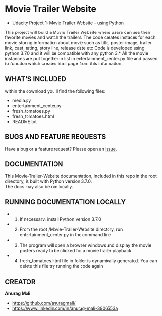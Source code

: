 # Movie Trailer Website
- Udacity Project 1:  Movie Trailer Website - using Python

This project will build a Movie Trailer Website where users can see their favorite movies and watch the trailers. 
The code creates instaces for each movie storing information about movie such as title, poster image, trailer link, cast, rating, story line, release date etc 
Code is developed using python 3.7.0 and it will be compatible with any python 3.*
All the movie instances are put together in list in entertainment_center.py file and passed to function which creates html page from this information.


## WHAT'S INCLUDED
within the download you'll find the following files:
- media.py
- entertainment_center.py
- fresh_tomatoes.py
- fresh_tomatoes.html
- README.txt


## BUGS AND FEATURE REQUESTS
Have a bug or a feature request? Please open an [issue](https://github.com/anuragmali/ud036_StarterCode/issues/new).

## DOCUMENTATION
This Movie-Trailer-Website documentation, included in this repo in the root directory, is built with Python version 3.7.0.  
The docs may also be run locally.


## RUNNING DOCUMENTATION LOCALLY
- 1. If necessary, install Python version 3.7.0
- 2. From the root /Movie-Trailer-Website directory, run entertainment_center.py in the command line
- 3. The program will open a browser windows and display the movie posters ready to be clicked for a movie trailer playback
- 4. fresh_tomatoes.html file in folder is dynamically generated. You can delete this file try running the code again


## CREATOR
**Anurag Mali**
- https://github.com/anuragmali/
- https://www.linkedin.com/in/anurag-mali-3906553a
